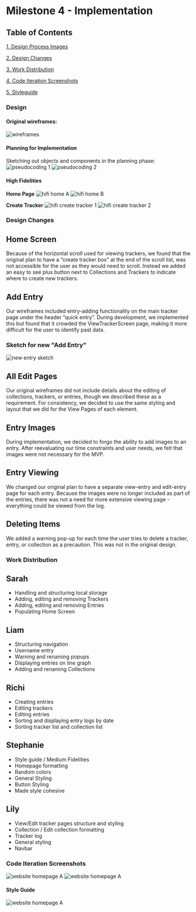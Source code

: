 # Milestone 4 - Implementation

## Table of Contents
[1. Design Process Images](#design)

[2. Design Changes](#design-changes)

[3. Work Distribution](#work-distribution)

[4. Code Iteration Screenshots](#code-iteration-screenshots)

[5. Styleguide](#style-guide)

### Design

#### Original wireframes:

![wireframes](../m3-design/images/wireframes-med.png)


#### Planning for Implementation

Sketching out objects and components in the planning phase:
![pseudocoding 1](img/code-planning-1.jpg)
![pseudocoding 2](img/code-planning-2.jpg)


#### High Fidelities

**Home Page**
![hifi home A](img/hi-fi-dashboard-A.png)
![hifi home B](img/hi-fi-dashboard-B.png)

**Create Tracker**
![hifi create tracker 1](img/hifi-create-tracker-1.png)
![hifi create tracker 2](img/hifi-create-tracker-2.png)



### Design Changes

## Home Screen
Because of the horizontal scroll used for viewing trackers, we found that the original plan to have a “create tracker box” at the end of the scroll list, was not accessible for the user as they would need to scroll. Instead we added an easy to see plus button next to Collections and Trackers to indicate where to create new trackers.

## Add Entry
Our wireframes included entry-adding functionality on the main tracker page under the header “quick entry”. During development, we implemented this but found that it crowded the ViewTrackerScreen page, making it more difficult for the user to identify past data. 

### Sketch for new "Add Entry"

![new entry sketch](img/new-entry-sketch.jpg)

## All Edit Pages 
Our original wireframes did not include details about the editing of collections, trackers, or entries, though we described these as a requirement. For consistency, we decided to use the same styling and layout that we did for the View Pages of each element.

## Entry Images 
During implementation, we decided to forgo the ability to add images to an entry. After reevaluating our time constraints and user needs, we felt that images were not necessary for the MVP.

## Entry Viewing 
We changed our original plan to have a separate view-entry and edit-entry page for each entry. Because the images were no longer included as part of the entries, there was not a need for more extensive viewing page - everything could be viewed from the log. 

## Deleting Items
We added a warning pop-up for each time the user tries to delete a tracker, entry, or collection as a precaution. This was not in the original design.


### Work Distribution 

## Sarah 
* Handling and structuring local storage 
* Adding, editing and removing Trackers
* Adding, editing and removing Entries
* Populating Home Screen

## Liam
* Structuring navigation
* Username entry
* Warning and renaming popups
* Displaying entries on line graph
* Adding and renaming Collections

## Richi
* Creating entries
* Editing trackers
* Editing entries
* Sorting and displaying entry logs by date
* Sorting tracker list and collection list 

## Stephanie
* Style guide / Medium Fidelities
* Homepage formatting
* Random colors
* General Styling
* Button Styling
* Made style cohesive

## Lily 
* View/Edit tracker pages structure and styling
* Collection / Edit collection formatting
* Tracker log
* General styling 
* Navbar




### Code Iteration Screenshots
![website homepage A](img/site-homepage-A.png)
![website homepage A](img/site-homepage-B.png)

#### Style Guide
![website homepage A](img/styleguide.png)
